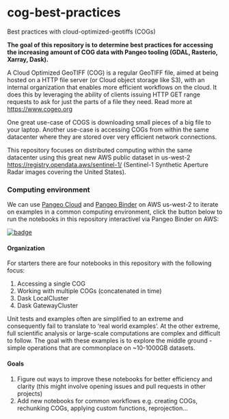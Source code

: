 # cog-best-practices
Best practices with cloud-optimized-geotiffs (COGs)

**The goal of this repository is to determine best practices for accessing the increasing amount of COG data with Pangeo tooling (GDAL, Rasterio, Xarray, Dask).** 

A Cloud Optimized GeoTIFF (COG) is a regular GeoTIFF file, aimed at being hosted on a HTTP file server (or Cloud object storage like S3), with an internal organization that enables more efficient workflows on the cloud. It does this by leveraging the ability of clients issuing HTTP GET range requests to ask for just the parts of a file they need. Read more at https://www.cogeo.org 

One great use-case of COGS is downloading small pieces of a big file to your laptop. Another use-case is accessing COGs from within the same datacenter where they are stored over very efficient network connections.

This repository focuses on distributed computing within the same datacenter using this great new AWS public dataset in us-west-2 https://registry.opendata.aws/sentinel-1/ (Sentinel-1 Synthetic Aperture Radar images covering the United States).

### Computing environment

We can use [Pangeo Cloud](https://pangeo.io/cloud.html) and [Pangeo Binder](https://aws-uswest2-binder.pangeo.io) on AWS us-west-2 to iterate on examples in a common computing environment, click the button below to run the notebooks in this repository interactivel via Pangeo Binder on AWS:

[![badge](https://img.shields.io/static/v1.svg?logo=Jupyter&label=PangeoBinderAWS&message=us-west-2&color=orange)](https://aws-uswest2-binder.pangeo.io/v2/gh/pangeo-data/notebook-binder/2020.12.08?urlpath=git-pull%3Frepo%3Dhttps%253A%252F%252Fgithub.com%252Fpangeo-data%252Fcog-best-practices%26urlpath%3Dlab%252Ftree%252Fcog-best-practices%252F%26branch%3Dmain) 


#### Organization

For starters there are four notebooks in this repository with the following focus:

1. Accessing a single COG
2. Working with multiple COGs (concatenated in time)
3. Dask LocalCluster
4. Dask GatewayCluster

Unit tests and examples often are simplified to an extreme and consequently fail to translate to ‘real world examples’. At the other extreme, full scientific analysis or large-scale computations are complex and difficult to follow. The goal with these examples is to explore the middle ground - simple operations that are commonplace on ~10-1000GB datasets.


#### Goals

1. Figure out ways to improve these notebooks for better efficiency and clarity (this might involve opening issues and pull requests in other projects)
2. Add new notebooks for common workflows
    e.g. creating COGs, rechunking COGs, applying custom functions, reprojection...
